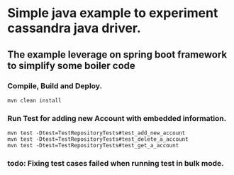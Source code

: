 # Simple java example to experiment cassandra java driver.
## The example leverage on spring boot framework to simplify some boiler code

### Compile, Build and Deploy.

`mvn clean install`

### Run Test for adding new Account with embedded information.

```
mvn test -Dtest=TestRepositoryTests#test_add_new_account
mvn test -Dtest=TestRepositoryTests#test_delete_a_account
mvn test -Dtest=TestRepositoryTests#test_get_a_account

```

### todo: Fixing test cases failed when running test in bulk mode.
